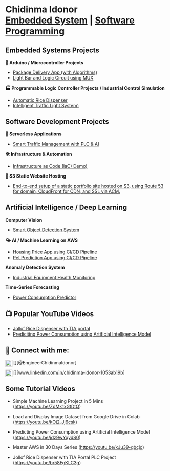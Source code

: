 <h1> Chidinma Idonor<br/><a href="https://github.com/chidinmaidonor">Embedded System</a> | <a href="www.linkedin.com/in/chidinma-idonor-1053ab19b"> Software Programming</a></h1>

<h2> Embedded Systems Projects</h2>

 <b>🧠 Arduino / Microcontroller Projects</b>
  - [Package Delivery App (with Algorithms)](https://github.com/)
  - [Light Bar and Logic Circuit using MUX](https://github.com/Chidinmaidonor/Arduino_Projects-Arduino-Based-Light-Bar-and-Logic-Circuit-Design-Using-Multiplexers)
    
 <b>🏭 Programmable Logic Controller Projects / Industrial Control Simulation</b>
  - [Automatic Rice Dispenser](https://github.com/Chidinmaidonor/PLC-Project-Auto-Rice-Dispenser/blob/master/README.md)
  - [Intelligent Traffic Light System)](https://github.com/Chidinmaidonor/PLC-Project-Three-Junction-Traffic-Light-System-Using-HMI)

<h2> Software Development Projects</h2>
    
 <b>🔧 Serverless Applications</b>
  - [Smart Traffic Management with PLC & AI](https://github.com/) 

 <b> 🛠️ Infrastructure & Automation</b>
  - [Infrastructure as Code (IaC) Demo)](https://github.com/)
 
 <b> 📁 S3 Static Website Hosting</b>
  - [End-to-end setup of a static portfolio site hosted on S3, using Route 53 for domain, CloudFront for CDN, and SSL via ACM.](https://github.com/)

<h2> Artificial Intelligence / Deep Learning</h2>

 <b>Computer Vision</b>
  - [ Smart Object Detection System](https://github.com/)
    
 <b>🌤️ AI / Machine Learning on AWS</b>
  - [ Housing Price App using CI/CD Pipeline](https://github.com/Chidinmaidonor/housing-price-ci-cd-pipeline)
  - [ Pet Prediction App using CI/CD Pipeline](https://github.com/Chidinmaidonor/pet-prediction-app-ci-cd)

    
 <b>Anomaly Detection System</b>
  - [ Industrial Equipment Health Monitoring](https://github.com/)
    
 <b>Time-Series Forecasting</b>
  - [ Power Consumption Predictor](https://github.com/Chidinmaidonor/Artificial-Intelligence-Auto-Power-Consumption-predictor/blob/35417525c9d2dc5a41f0f7180f59f2ba993c6624/README.md)
    


<h2>📺 Popular YouTube Videos</h2>

- [Jollof Rice Dispenser with TIA portal](https://youtu.be/br58FgKLC3g)
- [Prediciting Power Consumption using Artificial Intelligence Model](https://youtu.be/jdz9wYqydS0)

<h2> 🤳 Connect with me:</h2>

[<img align="left" alt="chidinmaidonor | YouTube" width="22px" src="https://cdn.jsdelivr.net/npm/simple-icons@v3/icons/youtube.svg" />][@EngineerChidinmaIdonor]

[<img align="left" alt="chidinmaidonor | LinkedIn" width="22px" src="https://cdn.jsdelivr.net/npm/simple-icons@v3/icons/linkedin.svg" />][www.linkedin.com/in/chidinma-idonor-1053ab19b]



[youtube]: https://www.youtube.com/@EngineerChidinmaIdonor

[linkedin]: www.linkedin.com/in/chidinma-idonor-1053ab19b

<h2>Some Tutorial Videos</h2>

- Simple Machine Learning Project in 5 Mins (https://youtu.be/ZdMk1xGtDtQ)

- Load and Display Image Dataset from Google Drive in Colab (https://youtu.be/kOj2_Jj6csk)
  
- Predicting Power Consumption using Artificial Intelligence Model (https://youtu.be/jdz9wYqydS0)
  
- Master AWS in 30 Days Series (https://youtu.be/xJu39-qbcjo)
  
- Jollof Rice Dispenser with TIA Portal PLC Project (https://youtu.be/br58FgKLC3g)

